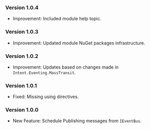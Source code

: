 ### Version 1.0.4

- Improvement: Included module help topic.

### Version 1.0.3

- Improvement: Updated module NuGet packages infrastructure.

### Version 1.0.2

- Improvement: Updates based on changes made in `Intent.Eventing.MassTransit`.

### Version 1.0.1

- Fixed: Missing using directives.

### Version 1.0.0

- New Feature: Schedule Publishing messages from `IEventBus`.
